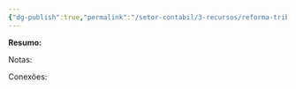 ```yaml
---
{"dg-publish":true,"permalink":"/setor-contabil/3-recursos/reforma-tributaria/lei-214-2025/","dgPassFrontmatter":true,"created":"2025-08-14T08:59:54.486-03:00","updated":"2025-08-21T22:13:44.468-03:00"}
---
```


**Resumo:**


Notas:

Conexões:

